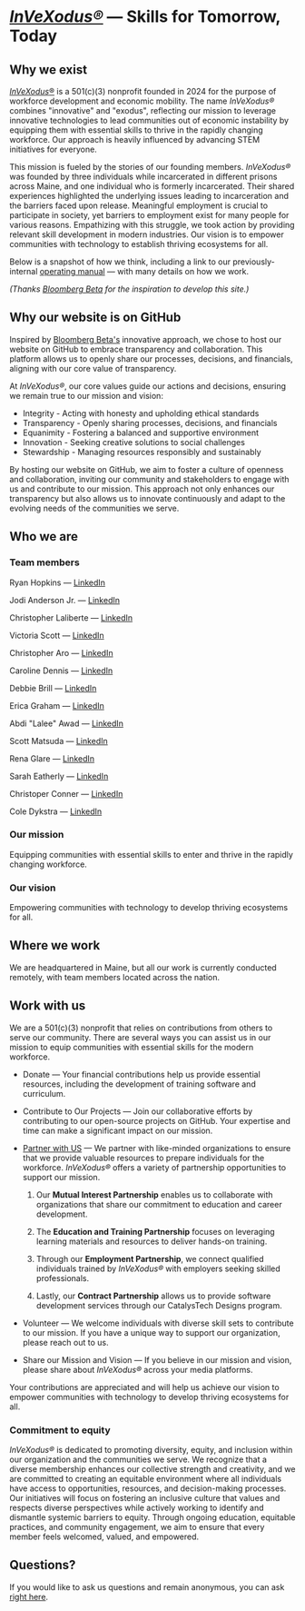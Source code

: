 # [*InVeXodus®*](https://www.invexodus.org/) — Skills for Tomorrow, Today

## Why we exist

[*InVeXodus*®](https://www.invexodus.org/) is a 501(c)(3) nonprofit founded in 2024 for the purpose of workforce development and economic mobility. The name *InVeXodus®* combines "innovative" and "exodus", reflecting our mission to leverage innovative technologies to lead communities out of economic instability by equipping them with essential skills to thrive in the rapidly changing workforce. Our approach is heavily influenced by advancing STEM initiatives for everyone.

This mission is fueled by the stories of our founding members. *InVeXodus®* was founded by three individuals while incarcerated in different prisons across Maine, and one individual who is formerly incarcerated. Their shared experiences highlighted the underlying issues leading to incarceration and the barriers faced upon release. Meaningful employment is crucial to participate in society, yet barriers to employment exist for many people for various reasons. Empathizing with this struggle, we took action by providing relevant skill development in modern industries. Our vision is to empower communities with technology to establish thriving ecosystems for all.

Below is a snapshot of how we think, including a link to our previously-internal [operating manual](https://github.com/CALaliberte/InVeXodus/blob/main/1%20-%20Manual.md) — with many details on how we work.

*(Thanks [Bloomberg Beta](https://github.com/Bloomberg-Beta/Manual?tab=readme-ov-file) for the inspiration to develop this site.)*

## Why our website is on GitHub

Inspired by [Bloomberg Beta's](https://github.com/Bloomberg-Beta/Manual?tab=readme-ov-file) innovative approach, we chose to host our website on GitHub to embrace transparency and collaboration. This platform allows us to openly share our processes, decisions, and financials, aligning with our core value of transparency.

At *InVeXodus®*, our core values guide our actions and decisions, ensuring we remain true to our mission and vision:

* Integrity - Acting with honesty and upholding ethical standards
* Transparency - Openly sharing processes, decisions, and financials
* Equanimity - Fostering a balanced and supportive environment
* Innovation - Seeking creative solutions to social challenges
* Stewardship - Managing resources responsibly and sustainably

By hosting our website on GitHub, we aim to foster a culture of openness and collaboration, inviting our community and stakeholders to engage with us and contribute to our mission. This approach not only enhances our transparency but also allows us to innovate continuously and adapt to the evolving needs of the communities we serve.

## Who we are

### Team members

Ryan Hopkins — [LinkedIn](https://www.linkedin.com/in/ryan-hopkins-253344277)

Jodi Anderson Jr. — [LinkedIn](https://www.linkedin.com/in/jodieous/)

Christopher Laliberte — [LinkedIn](https://www.linkedin.com/in/christopher-laliberte-91a0462a8)

Victoria Scott — [LinkedIn](https://www.linkedin.com/in/victoria-scott-715998316/)

Christopher Aro — [LinkedIn](https://www.linkedin.com/in/christopher-a/)

Caroline Dennis — [LinkedIn](https://www.linkedin.com/in/carolinedennis1/)

Debbie Brill — [LinkedIn](https://www.linkedin.com)

Erica Graham — [LinkedIn](https://www.linkedin.com)

Abdi "Lalee" Awad — [LinkedIn](https://www.linkedin.com/in/abdi-lalee-awad-ms-8884b2211/)

Scott Matsuda — [LinkedIn](https://www.linkedin.com/in/smatsuda2014/)

Rena Glare — [LinkedIn](https://www.linkedin.com/in/rena-glare-64983029a/)

Sarah Eatherly — [LinkedIn](https://www.linkedin.com/in/saraheatherlydev/)

Christoper Conner — [LinkedIn](https://www.linkedin.com)

Cole Dykstra — [LinkedIn](https://www.linkedin.com)

### Our mission

Equipping communities with essential skills to enter and thrive in the rapidly changing workforce.

### Our vision

Empowering communities with technology to develop thriving ecosystems for all.

## Where we work

We are headquartered in Maine, but all our work is currently conducted remotely, with team members located across the nation.

## Work with us

We are a 501(c)(3) nonprofit that relies on contributions from others to serve our community. There are several ways you can assist us in our mission to equip communities with essential skills for the modern workforce.

* Donate — Your financial contributions help us provide essential resources, including the development of training software and curriculum.

* Contribute to Our Projects — Join our collaborative efforts by contributing to our open-source projects on GitHub. Your expertise and time can make a significant impact on our mission.

* [Partner with US](https://docs.google.com/forms/d/e/1FAIpQLSfBHjH8MrrP9yXTyMvEsLFMw3l4UXmlc7b4GOOieDBxfVdCdQ/viewform?usp=sf_link) — We partner with like-minded organizations to ensure that we provide valuable resources to prepare individuals for the workforce. *InVeXodus®* offers a variety of partnership opportunities to support our mission.

    1) Our **Mutual Interest Partnership** enables us to collaborate with organizations that share our commitment to education and career development.

    2) The **Education and Training Partnership** focuses on leveraging learning materials and resources to deliver hands-on training.

    3) Through our **Employment Partnership**, we connect qualified individuals trained by *InVeXodus®* with employers seeking skilled professionals.

    4) Lastly, our **Contract Partnership** allows us to provide software development services through our CatalysTech Designs program.

* Volunteer — We welcome individuals with diverse skill sets to contribute to our mission. If you have a unique way to support our organization, please reach out to us.

* Share our Mission and Vision — If you believe in our mission and vision, please share about *InVeXodus®* across your media platforms.

Your contributions are appreciated and will help us achieve our vision to empower communities with technology to develop thriving ecosystems for all.

### Commitment to equity

*InVeXodus®* is dedicated to promoting diversity, equity, and inclusion within our organization and the communities we serve. We recognize that a diverse membership enhances our collective strength and creativity, and we are committed to creating an equitable environment where all individuals have access to opportunities, resources, and decision-making processes. Our initiatives will focus on fostering an inclusive culture that values and respects diverse perspectives while actively working to identify and dismantle systemic barriers to equity. Through ongoing education, equitable practices, and community engagement, we aim to ensure that every member feels welcomed, valued, and empowered.

## Questions?

If you would like to ask us questions and remain anonymous, you can ask [right here](https://docs.google.com/forms).
